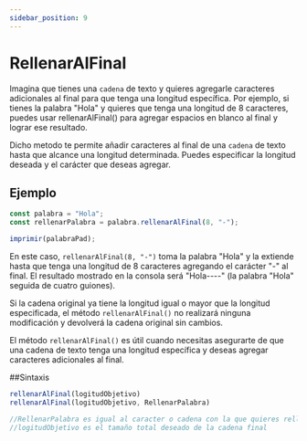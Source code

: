 ```yaml
---
sidebar_position: 9
---
```


# RellenarAlFinal

Imagina que tienes una `cadena` de texto y quieres agregarle caracteres adicionales al final para que tenga una longitud específica. Por ejemplo, si tienes la palabra "Hola" y quieres que tenga una longitud de 8 caracteres, puedes usar rellenarAlFinal() para agregar espacios en blanco al final y lograr ese resultado.

Dicho metodo te permite añadir caracteres al final de una `cadena` de texto hasta que alcance una longitud determinada. Puedes especificar la longitud deseada y el carácter que deseas agregar.

## Ejemplo

```js title="rellenarAlFinal.dummy"
const palabra = "Hola";
const rellenarPalabra = palabra.rellenarAlFinal(8, "-");

imprimir(palabraPad);
```

En este caso, `rellenarAlFinal(8, "-")` toma la palabra "Hola" y la extiende hasta que tenga una longitud de 8 caracteres agregando el carácter "-" al final. El resultado mostrado en la consola será "Hola----" (la palabra "Hola" seguida de cuatro guiones).

Si la cadena original ya tiene la longitud igual o mayor que la longitud especificada, el método `rellenarAlFinal()` no realizará ninguna modificación y devolverá la cadena original sin cambios.

El método `rellenarAlFinal()` es útil cuando necesitas asegurarte de que una cadena de texto tenga una longitud específica y deseas agregar caracteres adicionales al final.

##Sintaxis
```js
rellenarAlFinal(logitudObjetivo)
rellenarAlFinal(logitudObjetivo, RellenarPalabra)

//RellenarPalabra es igual al caracter o cadena con la que quieres rellenar
//logitudObjetivo es el tamaño total deseado de la cadena final

```



